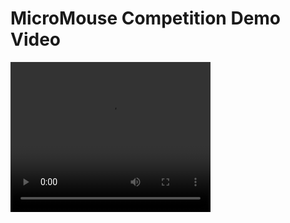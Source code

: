 # MicroMouse Competition Demo Video


<video width="320" height="240" controls>
  <source src="https://github.com/Ismail-Mirza/MicroMouse/blob/master/VID-20221130-WA0000.mp4" type="video/mp4">
  Your browser does not support the video tag.
</video>
